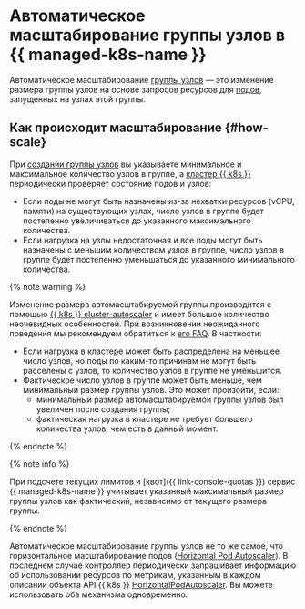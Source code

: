 # Автоматическое масштабирование группы узлов в {{ managed-k8s-name }}

Автоматическое масштабирование [группы узлов](../index.md#node-group) — это изменение размера группы узлов на основе запросов ресурсов для [подов](../index.md#pod), запущенных на узлах этой группы.

## Как происходит масштабирование {#how-scale}

При [создании группы узлов](../../operations/node-group/node-group-create.md#node-group-create) вы указываете минимальное и максимальное количество узлов в группе, а [кластер {{ k8s }}](../index.md#kubernetes-cluster) периодически проверяет состояние подов и узлов:
* Если поды не могут быть назначены из-за нехватки ресурсов (vCPU, памяти) на существующих узлах, число узлов в группе будет постепенно увеличиваться до указанного максимального количества.
* Если нагрузка на узлы недостаточная и все поды могут быть назначены с меньшим количеством узлов в группе, число узлов в группе будет постепенно уменьшаться до указанного минимального количества.

{% note warning %}

Изменение размера автомасштабируемой группы производится с помощью [{{ k8s }} cluster-autoscaler](https://github.com/kubernetes/autoscaler/tree/master/cluster-autoscaler) и имеет большое количество неочевидных особенностей. При возникновении неожиданного поведения мы рекомендуем обратиться к [его FAQ](https://github.com/kubernetes/autoscaler/blob/master/cluster-autoscaler/FAQ.md). В частности:
* Если нагрузка в кластере может быть распределена на меньшее число узлов, но поды по каким-то причинам не могут быть расселены с узлов, то количество узлов в группе не уменьшится.
* Фактическое число узлов в группе может быть меньше, чем минимальный размер группы узлов. Это может произойти, если:
  * минимальный размер автомасштабируемой группы узлов был увеличен после создания группы;
  * фактическая нагрузка в кластере не требует большего количества узлов, чем есть в данный момент.

{% endnote %}

{% note info %}

При подсчете текущих лимитов и [квот]({{ link-console-quotas }}) сервис {{ managed-k8s-name }} учитывает указанный максимальный размер группы узлов как фактический, независимо от текущего размера группы.

{% endnote %}

Автоматическое масштабирование группы узлов не то же самое, что горизонтальное масштабирование подов ([Horizontal Pod Autoscaler](https://kubernetes.io/docs/tasks/run-application/horizontal-pod-autoscale)). В последнем случае контроллер периодически запрашивает информацию об использовании ресурсов по метрикам, указанным в каждом описании объекта API {{ k8s }} [HorizontalPodAutoscaler](https://kubernetes.io/docs/reference/generated/kubernetes-api/v1.23/#horizontalpodautoscaler-v2-autoscaling). Вы можете использовать оба механизма одновременно.
